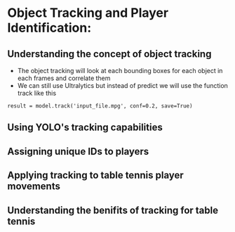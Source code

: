 # Object Tracking and Player Identification:
## Understanding the concept of object tracking
- The object tracking will look at each bounding boxes for each object in each frames and correlate them
- We can still use Ultralytics but instead of predict we will use the function track like this
```
result = model.track('input_file.mpg', conf=0.2, save=True)
```
## Using YOLO's tracking capabilities
## Assigning unique IDs to players
## Applying tracking to table tennis player movements
## Understanding the benifits of tracking for table tennis
